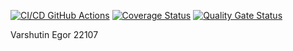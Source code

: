 [![CI/CD GitHub Actions](https://github.com/EgorVarshutin22107/funny-boar/actions/workflows/test-action.yml/badge.svg)](https://github.com/EgorVarshutin22107/funny-boar/actions/workflows/test-action.yml)
[![Coverage Status](https://coveralls.io/repos/github/EgorVarshutin22107/funny-boar/badge.svg?branch=main)](https://coveralls.io/github/EgorVarshutin22107/funny-boar?branch=main)
[![Quality Gate Status](https://sonarcloud.io/api/project_badges/measure?project=EgorVarshutin22107_funny-boar&metric=alert_status)](https://sonarcloud.io/summary/new_code?id=EgorVarshutin22107_funny-boar)

Varshutin Egor 22107
